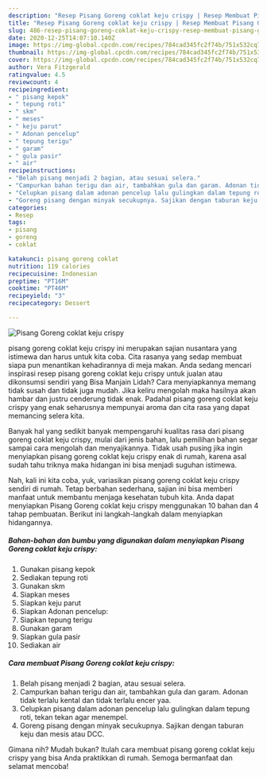 ```yaml
---
description: "Resep Pisang Goreng coklat keju crispy | Resep Membuat Pisang Goreng coklat keju crispy Yang Menggugah Selera"
title: "Resep Pisang Goreng coklat keju crispy | Resep Membuat Pisang Goreng coklat keju crispy Yang Menggugah Selera"
slug: 486-resep-pisang-goreng-coklat-keju-crispy-resep-membuat-pisang-goreng-coklat-keju-crispy-yang-menggugah-selera
date: 2020-12-25T14:07:10.140Z
image: https://img-global.cpcdn.com/recipes/784cad345fc2f74b/751x532cq70/pisang-goreng-coklat-keju-crispy-foto-resep-utama.jpg
thumbnail: https://img-global.cpcdn.com/recipes/784cad345fc2f74b/751x532cq70/pisang-goreng-coklat-keju-crispy-foto-resep-utama.jpg
cover: https://img-global.cpcdn.com/recipes/784cad345fc2f74b/751x532cq70/pisang-goreng-coklat-keju-crispy-foto-resep-utama.jpg
author: Vera Fitzgerald
ratingvalue: 4.5
reviewcount: 4
recipeingredient:
- " pisang kepok"
- " tepung roti"
- " skm"
- " meses"
- " keju parut"
- " Adonan pencelup"
- " tepung terigu"
- " garam"
- " gula pasir"
- " air"
recipeinstructions:
- "Belah pisang menjadi 2 bagian, atau sesuai selera."
- "Campurkan bahan terigu dan air, tambahkan gula dan garam. Adonan tidak terlalu kental dan tidak terlalu encer yaa."
- "Celupkan pisang dalam adonan pencelup lalu gulingkan dalam tepung roti, tekan tekan agar menempel."
- "Goreng pisang dengan minyak secukupnya. Sajikan dengan taburan keju dan mesis atau DCC."
categories:
- Resep
tags:
- pisang
- goreng
- coklat

katakunci: pisang goreng coklat 
nutrition: 119 calories
recipecuisine: Indonesian
preptime: "PT16M"
cooktime: "PT46M"
recipeyield: "3"
recipecategory: Dessert

---
```



![Pisang Goreng coklat keju crispy](https://img-global.cpcdn.com/recipes/784cad345fc2f74b/751x532cq70/pisang-goreng-coklat-keju-crispy-foto-resep-utama.jpg)


pisang goreng coklat keju crispy ini merupakan sajian nusantara yang istimewa dan harus untuk kita coba. Cita rasanya yang sedap membuat siapa pun menantikan kehadirannya di meja makan.
Anda sedang mencari inspirasi resep pisang goreng coklat keju crispy untuk jualan atau dikonsumsi sendiri yang Bisa Manjain Lidah? Cara menyiapkannya memang tidak susah dan tidak juga mudah. Jika keliru mengolah maka hasilnya akan hambar dan justru cenderung tidak enak. Padahal pisang goreng coklat keju crispy yang enak seharusnya mempunyai aroma dan cita rasa yang dapat memancing selera kita.



Banyak hal yang sedikit banyak mempengaruhi kualitas rasa dari pisang goreng coklat keju crispy, mulai dari jenis bahan, lalu pemilihan bahan segar sampai cara mengolah dan menyajikannya. Tidak usah pusing jika ingin menyiapkan pisang goreng coklat keju crispy enak di rumah, karena asal sudah tahu triknya maka hidangan ini bisa menjadi suguhan istimewa.


Nah, kali ini kita coba, yuk, variasikan pisang goreng coklat keju crispy sendiri di rumah. Tetap berbahan sederhana, sajian ini bisa memberi manfaat untuk membantu menjaga kesehatan tubuh kita. Anda dapat menyiapkan Pisang Goreng coklat keju crispy menggunakan 10 bahan dan 4 tahap pembuatan. Berikut ini langkah-langkah dalam menyiapkan hidangannya.

<!--inarticleads1-->

##### Bahan-bahan dan bumbu yang digunakan dalam menyiapkan Pisang Goreng coklat keju crispy:

1. Gunakan  pisang kepok
1. Sediakan  tepung roti
1. Gunakan  skm
1. Siapkan  meses
1. Siapkan  keju parut
1. Siapkan  Adonan pencelup:
1. Siapkan  tepung terigu
1. Gunakan  garam
1. Siapkan  gula pasir
1. Sediakan  air




<!--inarticleads2-->

##### Cara membuat Pisang Goreng coklat keju crispy:

1. Belah pisang menjadi 2 bagian, atau sesuai selera.
1. Campurkan bahan terigu dan air, tambahkan gula dan garam. Adonan tidak terlalu kental dan tidak terlalu encer yaa.
1. Celupkan pisang dalam adonan pencelup lalu gulingkan dalam tepung roti, tekan tekan agar menempel.
1. Goreng pisang dengan minyak secukupnya. Sajikan dengan taburan keju dan mesis atau DCC.




Gimana nih? Mudah bukan? Itulah cara membuat pisang goreng coklat keju crispy yang bisa Anda praktikkan di rumah. Semoga bermanfaat dan selamat mencoba!
